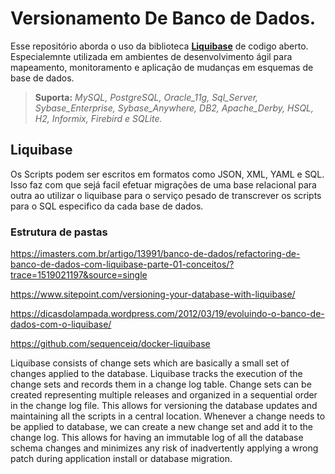 # Versionamento De Banco de Dados.

Esse repositório aborda o uso da biblioteca **[Liquibase](http://www.liquibase.org/index.html)** de codigo aberto. Especialemnte utilizada em ambientes de desenvolvimento ágil para mapeamento, monitoramento e aplicação de mudanças em esquemas de base de dados.

> **Suporta:** *MySQL,	PostgreSQL, Oracle_11g, Sql_Server, Sybase_Enterprise, Sybase_Anywhere, DB2, Apache_Derby, HSQL, H2,	Informix, Firebird e SQLite.*

## Liquibase 

Os Scripts podem ser escritos em formatos como JSON, XML, YAML e SQL. Isso faz com que sejá facil efetuar migrações de uma base relacional para outra ao utilizar o liquibase para o serviço pesado de transcrever os scripts para o SQL especifico da cada base de dados.

### Estrutura de pastas






https://imasters.com.br/artigo/13991/banco-de-dados/refactoring-de-banco-de-dados-com-liquibase-parte-01-conceitos/?trace=1519021197&source=single

https://www.sitepoint.com/versioning-your-database-with-liquibase/

https://dicasdolampada.wordpress.com/2012/03/19/evoluindo-o-banco-de-dados-com-o-liquibase/

https://github.com/sequenceiq/docker-liquibase


Liquibase consists of change sets which are basically a small set of changes applied to the database. Liquibase tracks the execution of the change sets and records them in a change log table. Change sets can be created representing multiple releases and organized in a sequential order in the change log file. This allows for versioning the database updates and maintaining all the scripts in a central location. Whenever a change needs to be applied to database, we can create a new change set and add it to the change log. This allows for having an immutable log of all the database schema changes and minimizes any risk of inadvertently applying a wrong patch during application install or database migration.
